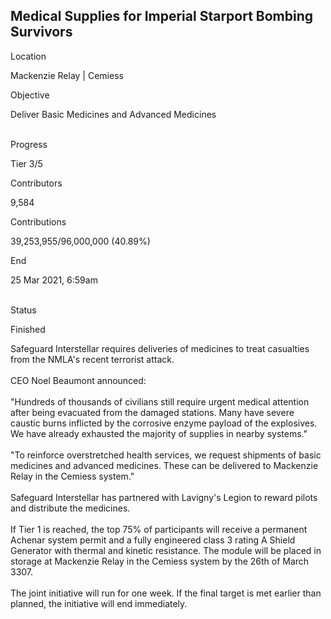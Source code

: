 ## Medical Supplies for Imperial Starport Bombing Survivors

Location

Mackenzie Relay \| Cemiess

Objective

Deliver Basic Medicines and Advanced Medicines

\
Progress

Tier 3/5

Contributors

9,584

Contributions

39,253,955/96,000,000 (40.89%)

End

25 Mar 2021, 6:59am

\
Status

Finished

Safeguard Interstellar requires deliveries of medicines to treat
casualties from the NMLA\'s recent terrorist attack.\
\
CEO Noel Beaumont announced:\
\
\"Hundreds of thousands of civilians still require urgent medical
attention after being evacuated from the damaged stations. Many have
severe caustic burns inflicted by the corrosive enzyme payload of the
explosives. We have already exhausted the majority of supplies in nearby
systems.\"\
\
\"To reinforce overstretched health services, we request shipments of
basic medicines and advanced medicines. These can be delivered to
Mackenzie Relay in the Cemiess system.\"\
\
Safeguard Interstellar has partnered with Lavigny\'s Legion to reward
pilots and distribute the medicines.\
\
If Tier 1 is reached, the top 75% of participants will receive a
permanent Achenar system permit and a fully engineered class 3 rating A
Shield Generator with thermal and kinetic resistance. The module will be
placed in storage at Mackenzie Relay in the Cemiess system by the 26th
of March 3307.\
\
The joint initiative will run for one week. If the final target is met
earlier than planned, the initiative will end immediately.
